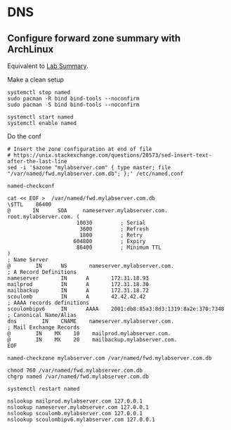 # DNS 

## Configure forward zone summary with ArchLinux

Equivalent to [Lab Summary](p2-1-summary-configure-forward-zone.md).

Make a clean setup

<!--
Unlike lab setup we need to install and enable named 
-->
````
systemctl stop named
sudo pacman -R bind bind-tools --noconfirm
sudo pacman -S bind bind-tools --noconfirm

systemctl start named
systemctl enable named
````

Do the  conf


<!--
Unlike lab setup we insert at end of file and not the include
-->

````
# Insert the zone configuration at end of file
# https://unix.stackexchange.com/questions/20573/sed-insert-text-after-the-last-line
sed -i '$azone "mylabserver.com" { type master; file "/var/named/fwd.mylabserver.com.db"; };' /etc/named.conf

named-checkconf

cat << EOF >  /var/named/fwd.mylabserver.com.db
\$TTL    86400
@       IN      SOA     nameserver.mylabserver.com. root.mylabserver.com. (
                      10030         ; Serial
                       3600         ; Refresh
                       1800         ; Retry
                     604800         ; Expiry
                      86400         ; Minimum TTL
)
; Name Server
@        IN      NS       nameserver.mylabserver.com.
; A Record Definitions
nameserver       IN      A       172.31.18.93
mailprod         IN      A       172.31.18.30
mailbackup       IN      A       172.31.18.72
scoulomb         IN      A       42.42.42.42
; AAAA records definitions
scoulombipv6     IN      AAAA    2001:db8:85a3:8d3:1319:8a2e:370:7348
; Canonical Name/Alias
dns        IN    CNAME    nameserver.mylabserver.com.
; Mail Exchange Records
@        IN    MX    10    mailprod.mylabserver.com.
@        IN    MX    20    mailbackup.mylabserver.com.
EOF

named-checkzone mylabserver.com /var/named/fwd.mylabserver.com.db

chmod 760 /var/named/fwd.mylabserver.com.db
chgrp named /var/named/fwd.mylabserver.com.db

systemctl restart named

nslookup mailprod.mylabserver.com 127.0.0.1
nslookup nameserver.mylabserver.com 127.0.0.1
nslookup scoulomb.mylabserver.com 127.0.0.1
nslookup scoulombipv6.mylabserver.com 127.0.0.1
````

<!--
Unlike the lab setup targeted DNS is 127.0.0.1 and not localhost
-->
